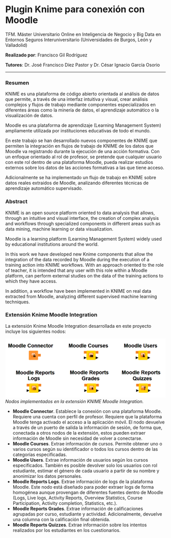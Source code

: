 # Plugin Knime para conexión con Moodle

TFM. Máster Universitario Online en Inteligencia de Negocio y Big Data en Entornos Seguros 
Interuniversitario (Universidades de Burgos, León y Valladolid)

**Realizado por**: Francisco Gil Rodríguez

**Tutores**: Dr. José Francisco Díez Pastor y Dr. César Ignacio García Osorio

---

### Resumen

KNIME es una plataforma de código abierto orientada al análisis de datos que permite, a través de una interfaz intuitiva y visual, crear análisis complejos y flujos de trabajo mediante componentes especializados en diferentes áreas como la minería de datos, el aprendizaje automático o la visualización de datos. 

Moodle es una plataforma de aprendizaje (Learning Management System) ampliamente utilizada por instituciones educativas de todo el mundo. 

En este trabajo se han desarrollado nuevos componentes de KNIME que permiten la integración en flujos de trabajo de KNIME de los datos que Moodle va registrando durante la ejecución de una acción formativa. Con un enfoque orientado al rol de profesor, se pretende que cualquier usuario con este rol dentro de una plataforma Moodle, pueda realizar estudios externos sobre los datos de las acciones formativas a las que tiene acceso. 

Adicionalmente se ha implementado un flujo de trabajo en KNIME sobre datos reales extraidos de Moodle, analizando diferentes técnicas de aprendizaje automático supervisado.

### Abstract

KNIME is an open source platform oriented to data analysis that allows, through an intuitive and visual interface, the creation of complex analysis and workflows through specialized components in different areas such as data mining, machine learning or data visualization. 

Moodle is a learning platform (Learning Management System) widely used by educational institutions around the world. 

In this work we have developed new Knime components that allow the integration of the data recorded by Moodle during the execution of  a training action into KNIME workflows. With an approach oriented to the role of teacher, it is intended that any user with this role within a Moodle platform, can perform external studies on the data of the training actions to which they have access. 

In addition, a workflow have been implemented in KNIME on real data extracted from Moodle, analyzing different supervised machine learning techniques.

### Extensión Knime Moodle Integration

La extensión Knime Moodle Integration desarrollada en este proyecto incluye los siguientes nodos: 


![](https://github.com/frankgil/knime-moodle/blob/main/doc/img/nodes_moodle_todos.png?raw=true)
*Nodos implementados en la extensión KNIME Moodle Integration.*

 - **Moodle Connector**. Establece la conexión con una plataforma Moodle. Requiere una cuenta con perfil de profesor. Requiere que la plataforma Moodle tenga activado el acceso a la aplicación móvil. El nodo devuelve a través de un puerto de salida la información de sesión, de forma que, conectada a otros nodos de la extensión, estos pueden extraer información de Moodle sin necesidad de volver a conectarse.
 - **Moodle Courses**. Extrae información de cursos. Permite obtener uno o varios cursos según su identificador o todos los cursos dentro de las categorías especificadas.
 - **Moodle Users**. Extrae información de usuarios según los cursos especificados. También es posible devolver solo los usuarios con rol estudiante, estimar el género de cada usuario a partir de su nombre y anonimizar los datos personales.
 - **Moodle Reports Logs**. Extrae información de logs de la plataforma Moodle. Este nodo está diseñado para poder extraer logs de forma homogénea aunque provengan de diferentes fuentes dentro de Moodle (Logs, Live logs, Activity Reports, Overview Statistics, Course Participation, Activity completion, Statistics, etc.).
 - **Moodle Reports Grades**. Extrae información de calificaciones agrupadas por curso, estudiante y actividad. Adicionalmente, devuelve una columna con la calificación final obtenida.
 - **Moodle Reports Quizzes**. Extrae información sobre los intentos realizados por los estudiantes en los cuestionarios.


